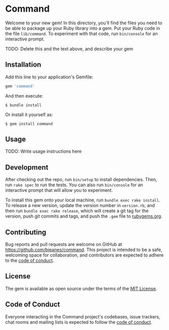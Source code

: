 # Command

Welcome to your new gem! In this directory, you'll find the files you need to be able to package up your Ruby library into a gem. Put your Ruby code in the file `lib/command`. To experiment with that code, run `bin/console` for an interactive prompt.

TODO: Delete this and the text above, and describe your gem

## Installation

Add this line to your application's Gemfile:

```ruby
gem 'command'
```

And then execute:

    $ bundle install

Or install it yourself as:

    $ gem install command

## Usage

TODO: Write usage instructions here

## Development

After checking out the repo, run `bin/setup` to install dependencies. Then, run `rake spec` to run the tests. You can also run `bin/console` for an interactive prompt that will allow you to experiment.

To install this gem onto your local machine, run `bundle exec rake install`. To release a new version, update the version number in `version.rb`, and then run `bundle exec rake release`, which will create a git tag for the version, push git commits and tags, and push the `.gem` file to [rubygems.org](https://rubygems.org).

## Contributing

Bug reports and pull requests are welcome on GitHub at https://github.com/bjeanes/command. This project is intended to be a safe, welcoming space for collaboration, and contributors are expected to adhere to the [code of conduct](https://github.com/bjeanes/command/blob/master/CODE_OF_CONDUCT.md).


## License

The gem is available as open source under the terms of the [MIT License](https://opensource.org/licenses/MIT).

## Code of Conduct

Everyone interacting in the Command project's codebases, issue trackers, chat rooms and mailing lists is expected to follow the [code of conduct](https://github.com/bjeanes/command/blob/master/CODE_OF_CONDUCT.md).
